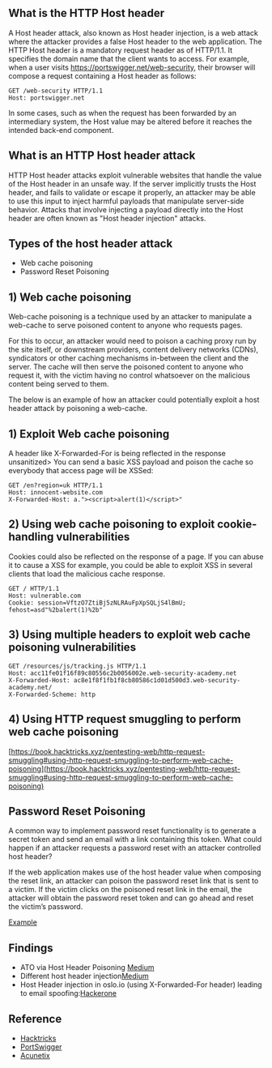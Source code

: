 ## What is the HTTP Host header

A Host header attack, also known as Host header injection, is a web attack where the attacker provides a false Host header to the web application.
The HTTP Host header is a mandatory request header as of HTTP/1.1. It specifies the domain name that the client wants to access. For example, when a user visits https://portswigger.net/web-security, their browser will compose a request containing a Host header as follows:

````
GET /web-security HTTP/1.1
Host: portswigger.net
````
In some cases, such as when the request has been forwarded by an intermediary system, the Host value may be altered before it reaches the intended back-end component.

## What is an HTTP Host header attack

HTTP Host header attacks exploit vulnerable websites that handle the value of the Host header in an unsafe way. If the server implicitly trusts the Host header, and fails to validate or escape it properly, an attacker may be able to use this input to inject harmful payloads that manipulate server-side behavior. Attacks that involve injecting a payload directly into the Host header are often known as "Host header injection" attacks.

## Types of the host header attack

- Web cache poisoning
- Password Reset Poisoning

## 1) Web cache poisoning
Web-cache poisoning is a technique used by an attacker to manipulate a web-cache to serve poisoned content to anyone who requests pages.

For this to occur, an attacker would need to poison a caching proxy run by the site itself, or downstream providers, content delivery networks (CDNs), syndicators or other caching mechanisms in-between the client and the server. The cache will then serve the poisoned content to anyone who request it, with the victim having no control whatsoever on the malicious content being served to them.

The below is an example of how an attacker could potentially exploit a host header attack by poisoning a web-cache.

  ## 1) Exploit Web cache poisoning

  A header like X-Forwarded-For is being reflected in the response unsanitized>
  You can send a basic XSS payload and poison the cache so everybody that access page will be XSSed:
  ````
  GET /en?region=uk HTTP/1.1
  Host: innocent-website.com
  X-Forwarded-Host: a."><script>alert(1)</script>"
  ````
  ## 2) Using web cache poisoning to exploit cookie-handling vulnerabilities
  Cookies could also be reflected on the response of a page. If you can abuse it to cause a XSS for example, you could be able to exploit XSS in several clients that load the malicious cache response.
  ````
  GET / HTTP/1.1
  Host: vulnerable.com
  Cookie: session=VftzO7ZtiBj5zNLRAuFpXpSQLjS4lBmU; fehost=asd"%2balert(1)%2b"
  ````
  ## 3) Using multiple headers to exploit web cache poisoning vulnerabilities
  ````
  GET /resources/js/tracking.js HTTP/1.1
  Host: acc11fe01f16f89c80556c2b0056002e.web-security-academy.net
  X-Forwarded-Host: ac8e1f8f1fb1f8cb80586c1d01d500d3.web-security-academy.net/
  X-Forwarded-Scheme: http
  ````
  ## 4) Using HTTP request smuggling to perform web cache poisoning
  [https://book.hacktricks.xyz/pentesting-web/http-request-smuggling#using-http-request-smuggling-to-perform-web-cache-poisoning](https://book.hacktricks.xyz/pentesting-web/http-request-smuggling#using-http-request-smuggling-to-perform-web-cache-poisoning)
  
  ## Password Reset Poisoning
 A common way to implement password reset functionality is to generate a secret token and send an email with a link containing this token. What could happen if an attacker requests a password reset with an attacker controlled host header?

If the web application makes use of the host header value when composing the reset link, an attacker can poison the password reset link that is sent to a victim. If the victim clicks on the poisoned reset link in the email, the attacker will obtain the password reset token and can go ahead and reset the victim’s password.

[Example](https://www.acunetix.com/blog/articles/password-reset-poisoning/)

## Findings
- ATO via Host Header Poisoning [Medium](https://sechunter.medium.com/ato-via-host-header-poisoning-dc5c29d2fd0d)
- Different host header injection[Medium](https://medium.com/@imunissar786/awesome-host-header-injection-worth-2k-a7e5be1dbb1d)
- Host Header injection in oslo.io (using X-Forwarded-For header) leading to email spoofing:[Hackerone](https://hackerone.com/reports/1072277)

## Reference
- [Hacktricks](https://book.hacktricks.xyz/pentesting-web/cache-deception#using-web-cache-poisoning-to-exploit-cookie-handling-vulnerabilities)
- [PortSwigger](https://portswigger.net/web-security/host-header)
- [Acunetix](https://www.acunetix.com/blog/articles/automated-detection-of-host-header-attacks/)
